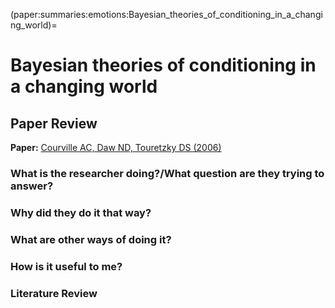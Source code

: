 (paper:summaries:emotions:Bayesian_theories_of_conditioning_in_a_changing_world)=
# Bayesian theories of conditioning in a changing world

## Paper Review  

**Paper:** [Courville AC, Daw ND, Touretzky DS (2006) ](https://doi.org/10.1016/j.tics.2006.05.004)

### What is the researcher doing?/What question are they trying to answer?

### Why did they do it that way? 

### What are other ways of doing it?

### How is it useful to me?

### Literature Review
